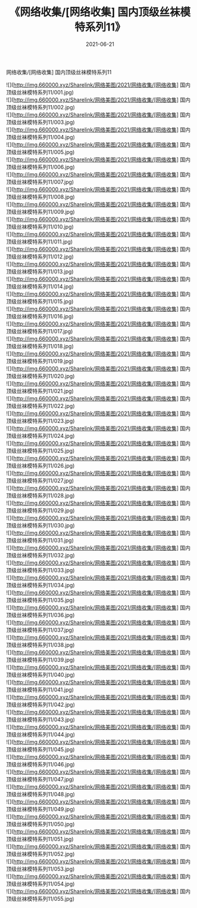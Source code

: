 ﻿---
layout: post
title:  《网络收集/[网络收集] 国内顶级丝袜模特系列11》
date:   2021-06-21
img: http://img.660000.xyz/Sharelink/网络美图/2021/网络收集/[网络收集] 国内顶级丝袜模特系列11/000.jpg
categories: [美女, 清纯, 唯美]
---

网络收集/[网络收集] 国内顶级丝袜模特系列11

 ![](http://img.660000.xyz/Sharelink/网络美图/2021/网络收集/[网络收集] 国内顶级丝袜模特系列11/001.jpg) <br>![](http://img.660000.xyz/Sharelink/网络美图/2021/网络收集/[网络收集] 国内顶级丝袜模特系列11/002.jpg) <br>![](http://img.660000.xyz/Sharelink/网络美图/2021/网络收集/[网络收集] 国内顶级丝袜模特系列11/003.jpg) <br>![](http://img.660000.xyz/Sharelink/网络美图/2021/网络收集/[网络收集] 国内顶级丝袜模特系列11/004.jpg) <br>![](http://img.660000.xyz/Sharelink/网络美图/2021/网络收集/[网络收集] 国内顶级丝袜模特系列11/005.jpg) <br>![](http://img.660000.xyz/Sharelink/网络美图/2021/网络收集/[网络收集] 国内顶级丝袜模特系列11/006.jpg) <br>![](http://img.660000.xyz/Sharelink/网络美图/2021/网络收集/[网络收集] 国内顶级丝袜模特系列11/007.jpg) <br>![](http://img.660000.xyz/Sharelink/网络美图/2021/网络收集/[网络收集] 国内顶级丝袜模特系列11/008.jpg) <br>![](http://img.660000.xyz/Sharelink/网络美图/2021/网络收集/[网络收集] 国内顶级丝袜模特系列11/009.jpg) <br>![](http://img.660000.xyz/Sharelink/网络美图/2021/网络收集/[网络收集] 国内顶级丝袜模特系列11/010.jpg) <br>![](http://img.660000.xyz/Sharelink/网络美图/2021/网络收集/[网络收集] 国内顶级丝袜模特系列11/011.jpg) <br>![](http://img.660000.xyz/Sharelink/网络美图/2021/网络收集/[网络收集] 国内顶级丝袜模特系列11/012.jpg) <br>![](http://img.660000.xyz/Sharelink/网络美图/2021/网络收集/[网络收集] 国内顶级丝袜模特系列11/013.jpg) <br>![](http://img.660000.xyz/Sharelink/网络美图/2021/网络收集/[网络收集] 国内顶级丝袜模特系列11/014.jpg) <br>![](http://img.660000.xyz/Sharelink/网络美图/2021/网络收集/[网络收集] 国内顶级丝袜模特系列11/015.jpg) <br>![](http://img.660000.xyz/Sharelink/网络美图/2021/网络收集/[网络收集] 国内顶级丝袜模特系列11/016.jpg) <br>![](http://img.660000.xyz/Sharelink/网络美图/2021/网络收集/[网络收集] 国内顶级丝袜模特系列11/017.jpg) <br>![](http://img.660000.xyz/Sharelink/网络美图/2021/网络收集/[网络收集] 国内顶级丝袜模特系列11/018.jpg) <br>![](http://img.660000.xyz/Sharelink/网络美图/2021/网络收集/[网络收集] 国内顶级丝袜模特系列11/019.jpg) <br>![](http://img.660000.xyz/Sharelink/网络美图/2021/网络收集/[网络收集] 国内顶级丝袜模特系列11/020.jpg) <br>![](http://img.660000.xyz/Sharelink/网络美图/2021/网络收集/[网络收集] 国内顶级丝袜模特系列11/021.jpg) <br>![](http://img.660000.xyz/Sharelink/网络美图/2021/网络收集/[网络收集] 国内顶级丝袜模特系列11/022.jpg) <br>![](http://img.660000.xyz/Sharelink/网络美图/2021/网络收集/[网络收集] 国内顶级丝袜模特系列11/023.jpg) <br>![](http://img.660000.xyz/Sharelink/网络美图/2021/网络收集/[网络收集] 国内顶级丝袜模特系列11/024.jpg) <br>![](http://img.660000.xyz/Sharelink/网络美图/2021/网络收集/[网络收集] 国内顶级丝袜模特系列11/025.jpg) <br>![](http://img.660000.xyz/Sharelink/网络美图/2021/网络收集/[网络收集] 国内顶级丝袜模特系列11/026.jpg) <br>![](http://img.660000.xyz/Sharelink/网络美图/2021/网络收集/[网络收集] 国内顶级丝袜模特系列11/027.jpg) <br>![](http://img.660000.xyz/Sharelink/网络美图/2021/网络收集/[网络收集] 国内顶级丝袜模特系列11/028.jpg) <br>![](http://img.660000.xyz/Sharelink/网络美图/2021/网络收集/[网络收集] 国内顶级丝袜模特系列11/029.jpg) <br>![](http://img.660000.xyz/Sharelink/网络美图/2021/网络收集/[网络收集] 国内顶级丝袜模特系列11/030.jpg) <br>![](http://img.660000.xyz/Sharelink/网络美图/2021/网络收集/[网络收集] 国内顶级丝袜模特系列11/031.jpg) <br>![](http://img.660000.xyz/Sharelink/网络美图/2021/网络收集/[网络收集] 国内顶级丝袜模特系列11/032.jpg) <br>![](http://img.660000.xyz/Sharelink/网络美图/2021/网络收集/[网络收集] 国内顶级丝袜模特系列11/033.jpg) <br>![](http://img.660000.xyz/Sharelink/网络美图/2021/网络收集/[网络收集] 国内顶级丝袜模特系列11/034.jpg) <br>![](http://img.660000.xyz/Sharelink/网络美图/2021/网络收集/[网络收集] 国内顶级丝袜模特系列11/035.jpg) <br>![](http://img.660000.xyz/Sharelink/网络美图/2021/网络收集/[网络收集] 国内顶级丝袜模特系列11/036.jpg) <br>![](http://img.660000.xyz/Sharelink/网络美图/2021/网络收集/[网络收集] 国内顶级丝袜模特系列11/037.jpg) <br>![](http://img.660000.xyz/Sharelink/网络美图/2021/网络收集/[网络收集] 国内顶级丝袜模特系列11/038.jpg) <br>![](http://img.660000.xyz/Sharelink/网络美图/2021/网络收集/[网络收集] 国内顶级丝袜模特系列11/039.jpg) <br>![](http://img.660000.xyz/Sharelink/网络美图/2021/网络收集/[网络收集] 国内顶级丝袜模特系列11/040.jpg) <br>![](http://img.660000.xyz/Sharelink/网络美图/2021/网络收集/[网络收集] 国内顶级丝袜模特系列11/041.jpg) <br>![](http://img.660000.xyz/Sharelink/网络美图/2021/网络收集/[网络收集] 国内顶级丝袜模特系列11/042.jpg) <br>![](http://img.660000.xyz/Sharelink/网络美图/2021/网络收集/[网络收集] 国内顶级丝袜模特系列11/043.jpg) <br>![](http://img.660000.xyz/Sharelink/网络美图/2021/网络收集/[网络收集] 国内顶级丝袜模特系列11/044.jpg) <br>![](http://img.660000.xyz/Sharelink/网络美图/2021/网络收集/[网络收集] 国内顶级丝袜模特系列11/045.jpg) <br>![](http://img.660000.xyz/Sharelink/网络美图/2021/网络收集/[网络收集] 国内顶级丝袜模特系列11/046.jpg) <br>![](http://img.660000.xyz/Sharelink/网络美图/2021/网络收集/[网络收集] 国内顶级丝袜模特系列11/047.jpg) <br>![](http://img.660000.xyz/Sharelink/网络美图/2021/网络收集/[网络收集] 国内顶级丝袜模特系列11/048.jpg) <br>![](http://img.660000.xyz/Sharelink/网络美图/2021/网络收集/[网络收集] 国内顶级丝袜模特系列11/049.jpg) <br>![](http://img.660000.xyz/Sharelink/网络美图/2021/网络收集/[网络收集] 国内顶级丝袜模特系列11/050.jpg) <br>![](http://img.660000.xyz/Sharelink/网络美图/2021/网络收集/[网络收集] 国内顶级丝袜模特系列11/051.jpg) <br>![](http://img.660000.xyz/Sharelink/网络美图/2021/网络收集/[网络收集] 国内顶级丝袜模特系列11/052.jpg) <br>![](http://img.660000.xyz/Sharelink/网络美图/2021/网络收集/[网络收集] 国内顶级丝袜模特系列11/053.jpg) <br>![](http://img.660000.xyz/Sharelink/网络美图/2021/网络收集/[网络收集] 国内顶级丝袜模特系列11/054.jpg) <br>![](http://img.660000.xyz/Sharelink/网络美图/2021/网络收集/[网络收集] 国内顶级丝袜模特系列11/055.jpg) <br>